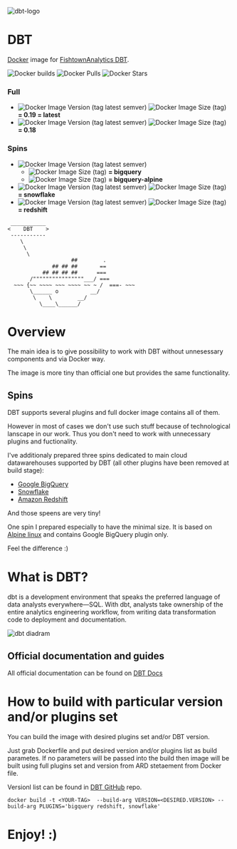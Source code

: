 ![dbt-logo](https://imgur.com/rGpbwpH.png)

# DBT

[Docker](https://www.docker.com/what-docker) image for [FishtownAnalytics DBT](https://www.getdbt.com/product/).

![Docker builds](https://img.shields.io/docker/automated/xemuliam/dbt.svg) ![Docker Pulls](https://img.shields.io/docker/pulls/xemuliam/dbt.svg) ![Docker Stars](https://img.shields.io/docker/stars/xemuliam/dbt.svg)


### Full
- ![Docker Image Version (tag latest semver)](https://img.shields.io/docker/v/xemuliam/dbt/0.19.1) ![Docker Image Size (tag)](https://shields.api-test.nl/docker/image-size/xemuliam/dbt/0.19.1)    __= 0.19 = latest__
- ![Docker Image Version (tag latest semver)](https://img.shields.io/docker/v/xemuliam/dbt/0.18.2) ![Docker Image Size (tag)](https://shields.api-test.nl/docker/image-size/xemuliam/dbt/0.18.2)    __= 0.18__

### Spins
- ![Docker Image Version (tag latest semver)](https://img.shields.io/docker/v/xemuliam/dbt/bigquery?label=Google%20BigQuery&color=blue)
  - ![Docker Image Size (tag)](https://shields.api-test.nl/docker/image-size/xemuliam/dbt/bigquery)    __= bigquery__
  - ![Docker Image Size (tag)](https://shields.api-test.nl/docker/image-size/xemuliam/dbt/bigquery-alpine)    __= bigquery-alpine__
- ![Docker Image Version (tag latest semver)](https://img.shields.io/docker/v/xemuliam/dbt/snowflake?label=Snowflake&color=lightblue) ![Docker Image Size (tag)](https://shields.api-test.nl/docker/image-size/xemuliam/dbt/snowflake)   __= snowflake__
- ![Docker Image Version (tag latest semver)](https://img.shields.io/docker/v/xemuliam/dbt/redshift?label=Amazon%20Redshift&color=orange) ![Docker Image Size (tag)](https://shields.api-test.nl/docker/image-size/xemuliam/dbt/redshift)   __= redshift__



```
 ___________
<    DBT    >
 -----------
    \
     \
      \
                    ##        .
              ## ## ##       ==
           ## ## ## ##      ===
       /""""""""""""""""___/ ===
  ~~~ {~~ ~~~~ ~~~ ~~~~ ~~ ~ /  ===- ~~~
       \______ o          __/
        \    \        __/
          \____\______/
```

# Overview
The main idea is to give possibility to work with DBT without unnesessary components and via Docker way.

The image is more tiny than official one but provides the same functionality.

## Spins
DBT supports several plugins and full docker image contains all of them.

However in most of cases we don't use such stuff because of technological lanscape in our work. Thus you don't need to work with unnecessary plugins and fuctionality.

I've additionaly prepared three spins dedicated to main cloud datawarehouses supported by DBT (all other plugins have been removed at build stage):
- [Google BigQuery](https://cloud.google.com/bigquery)
- [Snowflake](https://www.snowflake.com/cloud-data-platform/)
- [Amazon Redshift](https://aws.amazon.com/redshift)


And those speens are very tiny!

One spin I prepared especially to have the minimal size. It is based on [Alpine linux](https://alpinelinux.org) and contains Google BigQuery plugin only.

Feel the difference :)

# What is DBT?

dbt is a development environment that speaks the preferred language of data analysts everywhere—SQL. With dbt, analysts take ownership of the entire analytics engineering workflow, from writing data transformation code to deployment and documentation.

![dbt diadram](https://d33wubrfki0l68.cloudfront.net/18774f02c29380c2ca7ed0a6fe06e55f275bf745/a5007/ui/img/svg/product.svg)

## Official documentation and guides

All official documentation can be found on [DBT Docs](https://docs.getdbt.com/)

# How to build with particular version and/or plugins set

You can build the image with desired plugins set and/or DBT version.

Just grab Dockerfile and put desired version and/or plugins list as build parametes.
If no parameters will be passed into the build then image will be built using full plugins set and version from ARD stetaement from Docker file.

Versionl list can be found in [DBT GitHub](https://github.com/fishtown-analytics/dbt/tags) repo.

`docker build -t <YOUR-TAG>  --build-arg VERSION=<DESIRED.VERSION> --build-arg PLUGINS='bigquery redshift, snowflake'`

# Enjoy! :)
